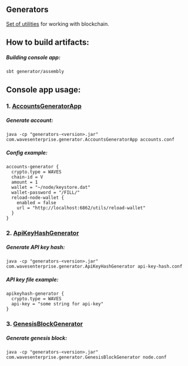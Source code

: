 Generators
-------------------

[Set of utilities](https://docs.wavesenterprise.com/en/latest/description/generators.html#generators-description) for working with blockchain. 


## How to build artifacts:

##### Building console app:
`sbt generator/assembly`

## Console app usage:


### 1. [AccountsGeneratorApp](https://docs.wavesenterprise.com/en/latest/description/generators.html#accountsgeneratorapp)
##### Generate account:
`java -cp "generators-<version>.jar" com.wavesenterprise.generator.AccountsGeneratorApp accounts.conf`

##### Config example:
```hocon
accounts-generator {
  crypto.type = WAVES
  chain-id = V
  amount = 1
  wallet = "~/node/keystore.dat"
  wallet-password = "/FILL/"
  reload-node-wallet {
    enabled = false
    url = "http://localhost:6862/utils/reload-wallet"
  }
}
```

### 2. [ApiKeyHashGenerator](https://docs.wavesenterprise.com/en/latest/description/generators.html#apikeyhash)

##### Generate API key hash:
`java -cp "generators-<version>.jar" com.wavesenterprise.generator.ApiKeyHashGenerator api-key-hash.conf`

##### API key file example:
```hocon
apikeyhash-generator {
  crypto.type = WAVES
  api-key = "some string for api-key"
}
```

### 3. [GenesisBlockGenerator](https://docs.wavesenterprise.com/en/latest/description/generators.html#genesisblockgenerator)
##### Generate genesis block:
`java -cp "generators-<version>.jar" com.wavesenterprise.generator.GenesisBlockGenerator node.conf`
